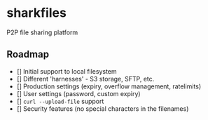 # sharkfiles

P2P file sharing platform

## Roadmap

- [] Initial support to local filesystem
- [] Different 'harnesses' - S3 storage, SFTP, etc.
- [] Production settings (expiry, overflow management, ratelimits)
- [] User settings (password, custom expiry)
- [] `curl --upload-file` support
- [] Security features (no special characters in the filenames)

[//]: <> (have the version number in the UI)
